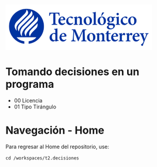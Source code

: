 
![Tec de Monterrey](images/logotecmty.png)
# Tomando decisiones en un programa

- 00 Licencia
- 01 Tipo Tirángulo
# Navegación - Home
Para regresar al Home del repositorio, use:

```
cd /workspaces/t2.decisiones
```